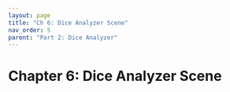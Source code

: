 ```yaml
---
layout: page
title: "Ch 6: Dice Analyzer Scene"
nav_order: 5
parent: "Part 2: Dice Analyzer"
---
```



# Chapter 6: Dice Analyzer Scene